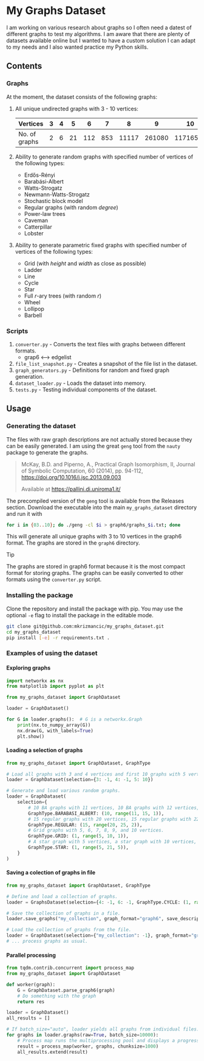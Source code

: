 # My Graphs Dataset
I am working on various research about graphs so I often need a datest of different graphs to test my algorithms. I am aware that there are plenty of datasets available online but I wanted to have a custom solution I can adapt to my needs and I also wanted practice my Python skills.

## Contents
### Graphs
At the moment, the dataset consists of the following graphs:
1. All unique undirected graphs with 3 - 10 vertices:

    | Vertices     | 3 | 4 | 5 | 6 | 7 |  8  |   9  |   10   |
    |------------- |---|---|---|---|---|-----|------|--------|
    | No. of graphs| 2 | 6 | 21|112|853|11117|261080|11716571|
2. Ability to generate random graphs with specified number of vertices of the following types:
   * Erdős-Rényi
   * Barabási-Albert
   * Watts-Strogatz
   * Newmann-Watts-Strogatz
   * Stochastic block model
   * Regular graphs (with random _degree_)
   * Power-law trees
   * Caveman
   * Catterpillar
   * Lobster

3. Ability to generate parametric fixed graphs with specified number of vertices of the following types:
   * Grid (with _height_ and _width_ as close as possible)
   * Ladder
   * Line
   * Cycle
   * Star
   * Full _r_-ary trees (with random _r_)
   * Wheel
   * Lollipop
   * Barbell

### Scripts
1. `converter.py` - Converts the text files with graphs between different formats.
   * grap6 <--> edgelist
1. `file_list_snapshot.py` - Creates a snapshot of the file list in the dataset.
1. `graph_generators.py` - Definitions for random and fixed graph generation.
1. `dataset_loader.py` - Loads the dataset into memory.
1. `tests.py` - Testing individual components of the dataset.


## Usage
### Generating the dataset
The files with raw graph descriptions are not actually stored because they can be easily generated. I am using the great `geng` tool from the `nauty` package to generate the graphs.
> McKay, B.D. and Piperno, A., Practical Graph Isomorphism, II,
Journal of Symbolic Computation, 60 (2014), pp. 94-112, https://doi.org/10.1016/j.jsc.2013.09.003
>
> Available at https://pallini.di.uniroma1.it/

The precompiled version of the `geng` tool is available from the Releases section. Download the executable into the main `my_graphs_dataset` directory and run it with
```bash
for i in {03..10}; do ./geng -cl $i > graph6/graphs_$i.txt; done
```
This will generate all unique graphs with 3 to 10 vertices in the graph6 format. The graphs are stored in the `graph6` directory.

> [!TIP]
> The graphs are stored in graph6 format because it is the most compact format for storing graphs. The graphs can be easily converted to other formats using the `converter.py` script.

### Installing the package
Clone the repository and install the package with pip. You may use the optional `-e` flag to install the package in the editable mode.
```bash
git clone git@github.com:mkrizmancic/my_graphs_dataset.git
cd my_graphs_dataset
pip install [-e] -r requirements.txt .
```

### Examples of using the dataset
#### Exploring graphs
```python
import networkx as nx
from matplotlib import pyplot as plt

from my_graphs_dataset import GraphDataset

loader = GraphDataset()

for G in loader.graphs():  # G is a networkx.Graph
    print(nx.to_numpy_array(G))
    nx.draw(G, with_labels=True)
    plt.show()
```

#### Loading a selection of graphs
```python
from my_graphs_dataset import GraphDataset, GraphType

# Load all graphs with 3 and 4 vertices and first 10 graphs with 5 vertices.
loader = GraphDataset(selection={3: -1, 4: -1, 5: 10})

# Generate and load various random graphs.
loader = GraphDataset(
    selection={
        # 10 BA graphs with 11 vertices, 10 BA graphs with 12 vertices, etc.
        GraphType.BARABASI_ALBERT: (10, range(11, 15, 1)),
        # 15 regular graphs with 20 vertices, 15 regular graphs with 22 vertices, etc.
        GraphType.REGULAR: (15, range(20, 25, 2)),
        # Grid graphs with 5, 6, 7, 8, 9, and 10 vertices.
        GraphType.GRID: (1, range(5, 10, 1)),
        # A star graph with 5 vertices, a star graph with 10 vertices, etc.
        GraphType.STAR: (1, range(5, 21, 5)),
    }
)
```

#### Saving a colection of graphs in file
```python
from my_graphs_dataset import GraphDataset, GraphType

# Define and load a collection of graphs.
loader = GraphsDataset(selection={4: -1, 6: -1, GraphType.CYCLE: (1, range(8, 10, 1))})

# Save the collection of graphs in a file.
loader.save_graphs("my_collection", graph_format="graph6", save_description=False)

# Load the collection of graphs from the file.
loader = GraphDataset(selection={"my_collection": -1}, graph_format="graph6")
# ... process graphs as usual.
```

#### Parallel processing
```python
from tqdm.contrib.concurrent import process_map
from my_graphs_dataset import GraphDataset

def worker(graph):
    G = GraphDataset.parse_graph6(graph)
    # Do something with the graph
    return res

loader = GraphDataset()
all_results = []

# If batch_size="auto", loader yields all graphs from individual files.
for graphs in loader.graphs(raw=True, batch_size=10000):
    # Process map runs the multiprocessing pool and displays a progress bar with tqdm.
    result = process_map(worker, graphs, chunksize=1000)
    all_results.extend(result)
```